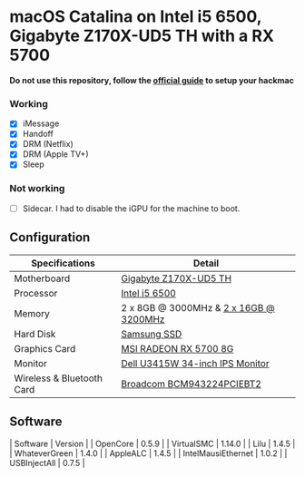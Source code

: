 # macOS Catalina on Intel i5 6500, Gigabyte Z170X-UD5 TH with a RX 5700

**Do not use this repository, follow the [official guide](https://dortania.github.io/OpenCore-Desktop-Guide/) to setup your hackmac**

### Working

- [x] iMessage
- [x] Handoff
- [x] DRM (Netflix)
- [x] DRM (Apple TV+)
- [x] Sleep

### Not working
- [ ] Sidecar. I had to disable the iGPU for the machine to boot.

## Configuration

| Specifications | Detail                                           |
| ------------------- | ------------------------------------------- |
| Motherboard         | [Gigabyte Z170X-UD5 TH](https://www.gigabyte.com/uk/Motherboard/GA-Z170X-UD5-TH-rev-10#ov)                       |
| Processor           | [Intel i5 6500](https://www.amazon.co.uk/Intel-Processor-BX80662I56500-6M-Certified-Refurbished/dp/B07PBX9636/ref=sr_1_1?dchild=1&keywords=Intel+i5+6500&qid=1592038749&s=computers&sr=1-1)                               |
| Memory              | 2 x 8GB @ 3000MHz & [2 x 16GB @ 3200MHz](https://www.amazon.co.uk/gp/product/B016ORTNI2/ref=ppx_yo_dt_b_search_asin_title?ie=UTF8&psc=1)                  |
| Hard Disk           | [Samsung SSD](https://www.amazon.co.uk/gp/product/B078WST5RK/ref=crt_ewc_title_dp_2?ie=UTF8&psc=1&smid=A3P5ROKL5A1OLE)                                 |
| Graphics Card       | [MSI RADEON RX 5700 8G](https://www.amazon.co.uk/gp/product/B07TSKR17S/ref=ppx_yo_dt_b_search_asin_title?ie=UTF8&psc=1)                       |
| Monitor             | [Dell U3415W 34-inch IPS Monitor](https://www.amazon.co.uk/Dell-34-inch-Monitor-Response-Integrated/dp/B00R420VAG/ref=asc_df_B00R420VAG/?tag=googshopuk-21&linkCode=df0&hvadid=310818959688&hvpos=&hvnetw=g&hvrand=16851882154730264494&hvpone=&hvptwo=&hvqmt=&hvdev=c&hvdvcmdl=&hvlocint=&hvlocphy=1006766&hvtargid=pla-716693714872&psc=1)  |
| Wireless & Bluetooth Card       | [Broadcom BCM943224PCIEBT2](https://www.aliexpress.com/item/32849220309.html?src=google&src=google&albch=shopping&acnt=494-037-6276&isdl=y&slnk=&plac=&mtctp=&albbt=Gploogle_7_shopping&aff_atform=google&aff_short_key=UneMJZVf&&albagn=888888&albcp=9317296204&albag=99548979972&trgt=296730740870&crea=en32849220309&netw=u&device=c&albpg=296730740870&albpd=en32849220309&gclid=CjwKCAjw8pH3BRAXEiwA1pvMsfO7BfRKbEsK003sikci-M6snagtrAsKpEYncCnB7BqkR1v-pXsL3xoCiDYQAvD_BwE&gclsrc=aw.ds)                         |

## Software

| Software | Version                                           |
| OpenCore | 0.5.9 |
| VirtualSMC | 1.14.0 |
| Lilu | 1.4.5 |
| WhateverGreen | 1.4.0 |
| AppleALC | 1.4.5 |
| IntelMausiEthernet | 1.0.2 |
| USBInjectAll | 0.7.5 |
